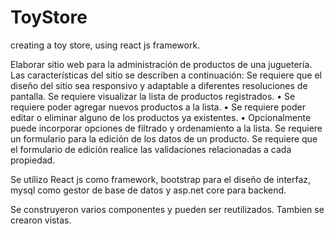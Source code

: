 # ToyStore
creating a toy store, using react js framework.

Elaborar sitio web para la administración de productos de una juguetería. Las características del sitio se
describen a continuación:
Se requiere que el diseño del sitio sea responsivo y adaptable a diferentes resoluciones de pantalla.
Se requiere visualizar la lista de productos registrados.
• Se requiere poder agregar nuevos productos a la lista.
• Se requiere poder editar o eliminar alguno de los productos ya existentes.
• Opcionalmente puede incorporar opciones de filtrado y ordenamiento a la lista.
Se requiere un formulario para la edición de los datos de un producto.
Se requiere que el formulario de edición realice las validaciones relacionadas a cada propiedad.

Se utilizo React js como framework, bootstrap para el diseño de interfaz, mysql como gestor de base de datos y asp.net core para backend.

Se construyeron varios componentes y pueden ser reutilizados.
Tambien se crearon vistas.
